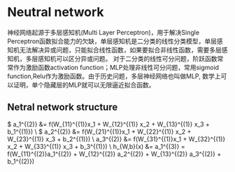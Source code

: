 # Neutral network 
神经网络起源于多层感知机(Multi Layer Perceptron)，用于解决Single Perceptron函数拟合能力的欠缺，单层感知机是二分类的线性分类模型，单层感知机无法解决异或问题，只能拟合线性函数，如果要拟合非线性函数，需要多层感知机，多层感知机可以区分异或问题。
对于二分类的线性可分问题，阶跃函数常常作为激励函数activation function；MLP处理非线性可分问题，常用sigmoid function,Relu作为激励函数。由于历史问题，多层神经网络也叫做MLP, 数学上可以证明，单个隐藏层的MLP就可以无限逼近拟合函数。

## Netral network structure
$ a_1^{(2)} &= f(W_{11}^{(1)}x_1 + W_{12}^{(1)} x_2 + W_{13}^{(1)} x_3 + b_1^{(1)}) \\ $
a_2^{(2)} &= f(W_{21}^{(1)}x_1 + W_{22}^{(1)} x_2 + W_{23}^{(1)} x_3 + b_2^{(1)})  \\
a_3^{(2)} &= f(W_{31}^{(1)}x_1 + W_{32}^{(1)} x_2 + W_{33}^{(1)} x_3 + b_3^{(1)})  \\
h_{W,b}(x) &= a_1^{(3)} =  f(W_{11}^{(2)}a_1^{(2)} + W_{12}^{(2)} a_2^{(2)} + W_{13}^{(2)} a_3^{(2)} + b_1^{(2)}) 


